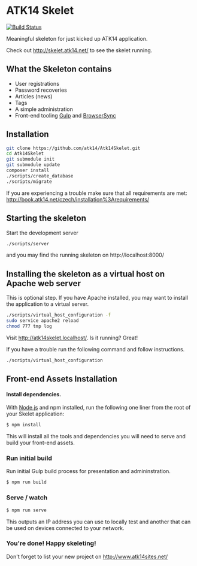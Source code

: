 ATK14 Skelet
============

[![Build Status](https://travis-ci.org/atk14/Atk14Skelet.svg?branch=develop)](https://travis-ci.com/atk14/Atk14Skelet)

Meaningful skeleton for just kicked up ATK14 application.

Check out <http://skelet.atk14.net/> to see the skelet running.

What the Skeleton contains
--------------------------

* User registrations
* Password recoveries
* Articles (news)
* Tags
* A simple administration
* Front-end tooling [Gulp](https://github.com/gulpjs/gulp) and [BrowserSync](https://github.com/BrowserSync/browser-sync)

Installation
------------

```bash
git clone https://github.com/atk14/Atk14Skelet.git
cd Atk14Skelet
git submodule init
git submodule update
composer install
./scripts/create_database
./scripts/migrate
```
If you are experiencing a trouble make sure that all requirements are met: <http://book.atk14.net/czech/installation%3Arequirements/>

Starting the skeleton
---------------------

Start the development server

```bash
./scripts/server
```

and you may find the running skeleton on http://localhost:8000/

Installing the skeleton as a virtual host on Apache web server
--------------------------------------------------------------

This is optional step. If you have Apache installed, you may want to install the application to a virtual server.

```bash
./scripts/virtual_host_configuration -f
sudo service apache2 reload
chmod 777 tmp log
```

Visit <http://atk14skelet.localhost/>. Is it running? Great!

If you have a trouble run the following command and follow instructions.

```bash
./scripts/virtual_host_configuration
```

Front-end Assets Installation
-----------------------------
#### Install dependencies.
With [Node.js](http://nodejs.org) and npm installed, run the following one liner from the root of your Skelet application:
```bash
$ npm install
```

This will install all the tools and dependencies you will need to serve and build your front-end assets.

### Run initial build
Run initial Gulp build process for presentation and admininstration.
```bash
$ npm run build
```

### Serve / watch
```bash
$ npm run serve
```

This outputs an IP address you can use to locally test and another that can be used on devices connected to your network.

### You're done! Happy skeleting!

Don't forget to list your new project on http://www.atk14sites.net/

[//]: # ( vim: set ts=2 et: )
